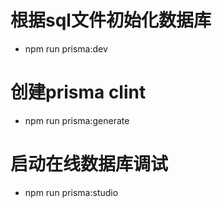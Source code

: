 # 根据sql文件初始化数据库
- npm run prisma:dev 
# 创建prisma clint
- npm run prisma:generate
# 启动在线数据库调试
- npm run prisma:studio